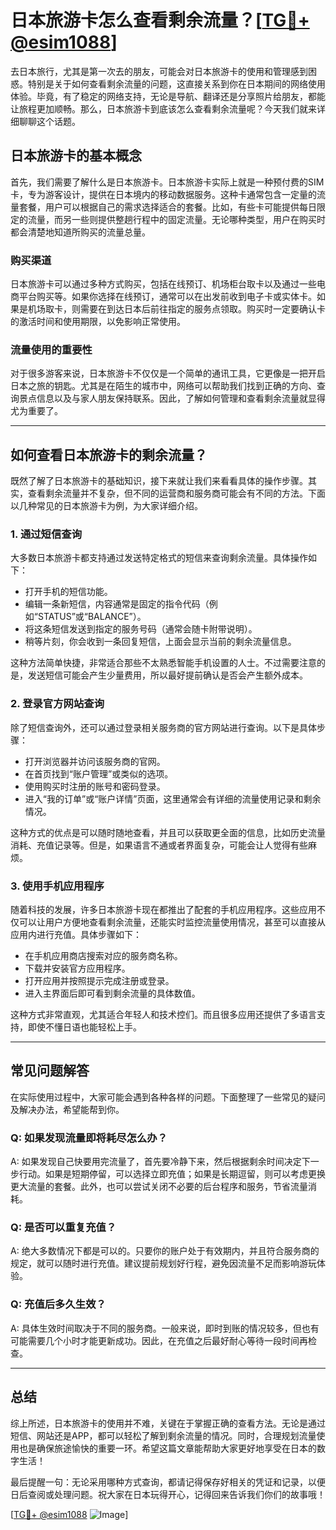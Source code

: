# 日本旅游卡怎么查看剩余流量？[[TG💪+ @esim1088](https://t.me/s/esim1088)]

去日本旅行，尤其是第一次去的朋友，可能会对日本旅游卡的使用和管理感到困惑。特别是关于如何查看剩余流量的问题，这直接关系到你在日本期间的网络使用体验。毕竟，有了稳定的网络支持，无论是导航、翻译还是分享照片给朋友，都能让旅程更加顺畅。那么，日本旅游卡到底该怎么查看剩余流量呢？今天我们就来详细聊聊这个话题。

## 日本旅游卡的基本概念

首先，我们需要了解什么是日本旅游卡。日本旅游卡实际上就是一种预付费的SIM卡，专为游客设计，提供在日本境内的移动数据服务。这种卡通常包含一定量的流量套餐，用户可以根据自己的需求选择适合的套餐。比如，有些卡可能提供每日限定的流量，而另一些则提供整趟行程中的固定流量。无论哪种类型，用户在购买时都会清楚地知道所购买的流量总量。

### 购买渠道

日本旅游卡可以通过多种方式购买，包括在线预订、机场柜台取卡以及通过一些电商平台购买等。如果你选择在线预订，通常可以在出发前收到电子卡或实体卡。如果是机场取卡，则需要在到达日本后前往指定的服务点领取。购买时一定要确认卡的激活时间和使用期限，以免影响正常使用。

### 流量使用的重要性

对于很多游客来说，日本旅游卡不仅仅是一个简单的通讯工具，它更像是一把开启日本之旅的钥匙。尤其是在陌生的城市中，网络可以帮助我们找到正确的方向、查询景点信息以及与家人朋友保持联系。因此，了解如何管理和查看剩余流量就显得尤为重要了。

---

## 如何查看日本旅游卡的剩余流量？

既然了解了日本旅游卡的基础知识，接下来就让我们来看看具体的操作步骤。其实，查看剩余流量并不复杂，但不同的运营商和服务商可能会有不同的方法。下面以几种常见的日本旅游卡为例，为大家详细介绍。

### 1. 通过短信查询

大多数日本旅游卡都支持通过发送特定格式的短信来查询剩余流量。具体操作如下：

- 打开手机的短信功能。
- 编辑一条新短信，内容通常是固定的指令代码（例如“STATUS”或“BALANCE”）。
- 将这条短信发送到指定的服务号码（通常会随卡附带说明）。
- 稍等片刻，你会收到一条回复短信，上面会显示当前的剩余流量信息。

这种方法简单快捷，非常适合那些不太熟悉智能手机设置的人士。不过需要注意的是，发送短信可能会产生少量费用，所以最好提前确认是否会产生额外成本。

### 2. 登录官方网站查询

除了短信查询外，还可以通过登录相关服务商的官方网站进行查询。以下是具体步骤：

- 打开浏览器并访问该服务商的官网。
- 在首页找到“账户管理”或类似的选项。
- 使用购买时注册的账号和密码登录。
- 进入“我的订单”或“账户详情”页面，这里通常会有详细的流量使用记录和剩余情况。

这种方式的优点是可以随时随地查看，并且可以获取更全面的信息，比如历史流量消耗、充值记录等。但是，如果语言不通或者界面复杂，可能会让人觉得有些麻烦。

### 3. 使用手机应用程序

随着科技的发展，许多日本旅游卡现在都推出了配套的手机应用程序。这些应用不仅可以让用户方便地查看剩余流量，还能实时监控流量使用情况，甚至可以直接从应用内进行充值。具体步骤如下：

- 在手机应用商店搜索对应的服务商名称。
- 下载并安装官方应用程序。
- 打开应用并按照提示完成注册或登录。
- 进入主界面后即可看到剩余流量的具体数值。

这种方式非常直观，尤其适合年轻人和技术控们。而且很多应用还提供了多语言支持，即使不懂日语也能轻松上手。

---

## 常见问题解答

在实际使用过程中，大家可能会遇到各种各样的问题。下面整理了一些常见的疑问及解决办法，希望能帮到你。

### Q: 如果发现流量即将耗尽怎么办？
A: 如果发现自己快要用完流量了，首先要冷静下来，然后根据剩余时间决定下一步行动。如果是短期停留，可以选择立即充值；如果是长期逗留，则可以考虑更换更大流量的套餐。此外，也可以尝试关闭不必要的后台程序和服务，节省流量消耗。

### Q: 是否可以重复充值？
A: 绝大多数情况下都是可以的。只要你的账户处于有效期内，并且符合服务商的规定，就可以随时进行充值。建议提前规划好行程，避免因流量不足而影响游玩体验。

### Q: 充值后多久生效？
A: 具体生效时间取决于不同的服务商。一般来说，即时到账的情况较多，但也有可能需要几个小时才能更新成功。因此，在充值之后最好耐心等待一段时间再检查。

---

## 总结

综上所述，日本旅游卡的使用并不难，关键在于掌握正确的查看方法。无论是通过短信、网站还是APP，都可以轻松了解到剩余流量的情况。同时，合理规划流量使用也是确保旅途愉快的重要一环。希望这篇文章能帮助大家更好地享受在日本的数字生活！

最后提醒一句：无论采用哪种方式查询，都请记得保存好相关的凭证和记录，以便日后查阅或处理问题。祝大家在日本玩得开心，记得回来告诉我们你们的故事哦！

[[TG💪+ @esim1088](https://t.me/s/esim1088) ![Image](https://i.postimg.cc/4NQfJmqS/Snipaste-2025-05-13-00-14-12.png)]